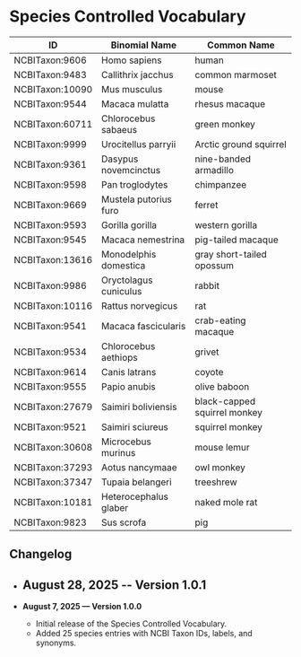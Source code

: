 # Species Controlled Vocabulary

| ID                  | Binomial Name                     | Common Name                  |
|---------------------|---------------------------|--------------------------|
| NCBITaxon:9606      | Homo sapiens              | human                    |
| NCBITaxon:9483      | Callithrix jacchus        | common marmoset          |
| NCBITaxon:10090     | Mus musculus              | mouse                    |
| NCBITaxon:9544      | Macaca mulatta            | rhesus macaque           |
| NCBITaxon:60711     | Chlorocebus sabaeus       | green monkey             |
| NCBITaxon:9999      | Urocitellus parryii       | Arctic ground squirrel   |
| NCBITaxon:9361      | Dasypus novemcinctus      | nine-banded armadillo    |
| NCBITaxon:9598      | Pan troglodytes           | chimpanzee               |
| NCBITaxon:9669      | Mustela putorius furo     | ferret                   |
| NCBITaxon:9593      | Gorilla gorilla           | western gorilla          |
| NCBITaxon:9545      | Macaca nemestrina         | pig-tailed macaque       |
| NCBITaxon:13616     | Monodelphis domestica     | gray short-tailed opossum|
| NCBITaxon:9986      | Oryctolagus cuniculus     | rabbit                   |
| NCBITaxon:10116     | Rattus norvegicus         | rat                      |
| NCBITaxon:9541      | Macaca fascicularis       | crab-eating macaque      |
| NCBITaxon:9534      | Chlorocebus aethiops      | grivet                   |
| NCBITaxon:9614      | Canis latrans             | coyote                   |
| NCBITaxon:9555      | Papio anubis              | olive baboon             |
| NCBITaxon:27679     | Saimiri boliviensis       | black-capped squirrel monkey |
| NCBITaxon:9521      | Saimiri sciureus          | squirrel monkey          |
| NCBITaxon:30608     | Microcebus murinus        | mouse lemur              |
| NCBITaxon:37293     | Aotus nancymaae           | owl monkey               |
| NCBITaxon:37347     | Tupaia belangeri          | treeshrew                |
| NCBITaxon:10181     | Heterocephalus glaber     | naked mole rat           |
| NCBITaxon:9823      | Sus scrofa                | pig                      |

## Changelog

- **August 28, 2025 -- Version 1.0.1**
  - 

- **August 7, 2025 — Version 1.0.0**
  - Initial release of the Species Controlled Vocabulary.
  - Added 25 species entries with NCBI Taxon IDs, labels, and synonyms.
  